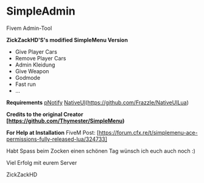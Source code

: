 # SimpleAdmin

Fivem Admin-Tool

**ZickZackHD'S's modified SimpleMenu Version**

+ Give Player Cars
+ Remove Player Cars
+ Admin Kleidung
+ Give Weapon
+ Godmode
+ Fast run
+ ...


**Requirements**
[pNotify](https://github.com/Nick78111/pNotify)
[NativeUI](included)(https://github.com/FrazzIe/NativeUILua)

**Credits to the original Creator [https://github.com/Thymester/SimpleMenu)**

**For Help at Installation**
FiveM Post: [https://forum.cfx.re/t/simplemenu-ace-permissions-fully-released-lua/324733]

Habt Spass beim Zocken einen schönen Tag wünsch ich euch auch noch :)


Viel Erfolg mit eurem Server


ZickZackHD
